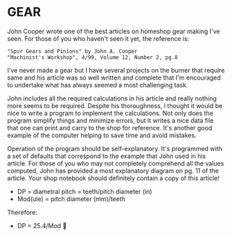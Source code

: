 ﻿# GEAR

John Cooper wrote one of the best articles on homeshop gear making I've
seen.  For those of you who haven't seen it yet, the reference is:

	"Spur Gears and Pinions" by John A. Cooper
	"Machinist's Workshop", 4/99, Volume 12, Number 2, pg.8

I've never made a gear but I have several projects on the burner that
require same and his article was so well written and complete that I'm
encouraged to undertake what has always seemed a most challenging task.

John includes all the required calculations in his article and really
nothing more seems to be required.  Despite his thoroughness, I thought it
would be nice to write a program to implement the calculations.  Not only does
the program simplify things and minimize errors, but it writes a nice data file
that one can print and carry to the shop for reference.  It's another good
example of the computer helping to save time and avoid mistakes.

Operation of the program should be self-explanatory.  It's programmed
with a set of defaults that correspond to the example that John used in his
article.  For those of you who may not completely comprehend all the values
computed, John has provided a most explanatory diagram on pg. 11 of the
article.  Your shop notebook should definitely contain a copy of this article!

- DP = diametral pitch = teeth/pitch diameter (in)
- Mod(ule) = pitch diameter (mm)/teeth

Therefore:

- DP = 25.4/Mod


